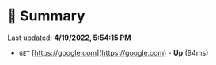 # 📖 Summary
Last updated: **4/19/2022, 5:54:15 PM**

- `GET` [https://google.com](https://google.com) - **Up** (94ms)
